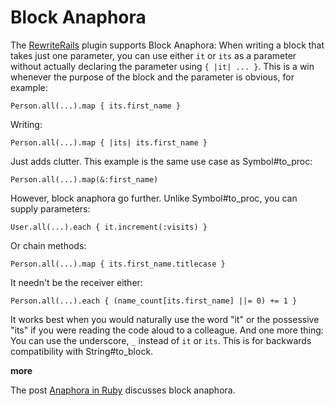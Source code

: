 Block Anaphora
===

The [RewriteRails](http://github.com/raganwald/rewrite_rails/tree/master) plugin supports Block Anaphora: When writing a block that takes just one parameter, you can use either `it` or `its` as a parameter without actually declaring the parameter using `{ |it| ... }`. This is a win whenever the purpose of the block and the parameter is obvious, for example:

    Person.all(...).map { its.first_name }

Writing:

    Person.all(...).map { |its| its.first_name }
    
Just adds clutter. This example is the same use case as Symbol#to\_proc:

    Person.all(...).map(&:first_name)
    
However, block anaphora go further. Unlike Symbol#to\_proc, you can supply parameters:

    User.all(...).each { it.increment(:visits) }

Or chain methods:

    Person.all(...).map { its.first_name.titlecase }
    
It needn't be the receiver either:

    Person.all(...).each { (name_count[its.first_name] ||= 0) += 1 }
	  
It works best when you would naturally use the word "it" or the possessive "its" if you were reading the code aloud to a colleague. And one more thing: You can use the underscore, `_` instead of `it` or `its`. This is for backwards compatibility with String#to\_block.

**more**

The post [Anaphora in Ruby](http://github.com/raganwald/homoiconic/blob/master/2009-09-22/anaphora.md#readme "") discusses block anaphora.